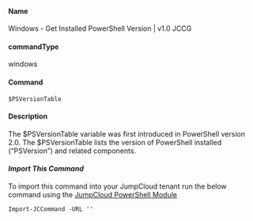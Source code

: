 #### Name

Windows - Get Installed PowerShell Version | v1.0 JCCG


#### commandType

windows

#### Command

```
$PSVersionTable
```

#### Description

The $PSVersionTable variable was first introduced in PowerShell version 2.0. The $PSVersionTable lists the version of PowerShell installed (“PSVersion”) and related components.


#### *Import This Command*

To import this command into your JumpCloud tenant run the below command using the [JumpCloud PowerShell Module](https://github.com/TheJumpCloud/support/wiki/Installing-the-JumpCloud-PowerShell-Module)

```
Import-JCCommand -URL ''
```
